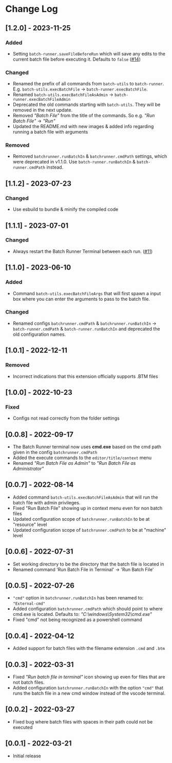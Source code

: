 # Change Log

## [1.2.0] - 2023-11-25

### Added
- Setting `batch-runner.saveFileBeforeRun` which will save any edits to the current batch file before executing it. Defaults to `false` ([#14](https://github.com/nils-soderman/vscode-batch-runner/issues/14))

### Changed
- Renamed the prefix of all commands from `batch-utils` to `batch-runner`. E.g. `batch-utils.execBatchFile` -> `batch-runner.execBatchFile`.
- Renamed `batch-utils.execBatchFileAsAdmin` -> `batch-runner.execBatchFileAdmin`
- Deprecated the old commands starting with `batch-utils`. They will be removed in the next update.
- Removed _"Batch File"_ from the title of the commands. So e.g. _"Run Batch File"_ -> _"Run"_
- Updated the README.md with new images & added info regarding running a batch file with arguments

### Removed
- Removed `batchrunner.runBatchIn` & `batchrunner.cmdPath` settings, which were deprecated in v1.1.0. Use `batch-runner.runBatchIn` & `batch-runner.cmdPath` instead.


## [1.1.2] - 2023-07-23

### Changed
- Use esbuild to bundle & minify the compiled code


## [1.1.1] - 2023-07-01

### Changed
- Always restart the Batch Runner Terminal between each run. ([#11](https://github.com/nils-soderman/vscode-batch-runner/issues/11))


## [1.1.0] - 2023-06-10

### Added
- Command `batch-utils.execBatchFileArgs` that will first spawn a input box where you can enter the arguments to pass to the batch file.

### Changed
- Renamed configs `batchrunner.cmdPath` & `batchrunner.runBatchIn` -> `batch-runner.cmdPath` & `batch-runner.runBatchIn` and deprecated the old configuration names.


## [1.0.1] - 2022-12-11

### Removed
- Incorrect indications that this extension officially supports .BTM files


## [1.0.0] - 2022-10-23

### Fixed
- Configs not read correctly from the folder settings


## [0.0.8] - 2022-09-17
- The Batch Runner terminal now uses **cmd.exe** based on the cmd path given in the config `batchrunner.cmdPath`
- Added the execute commands to the `editor/title/context` menu
- Renamed *"Run Batch File as Admin"* to *"Run Batch File as Administrator"*


## [0.0.7] - 2022-08-14
- Added command `batch-utils.execBatchFileAsAdmin` that will run the batch file with admin privileges.
- Fixed "Run Batch File" showing up in context menu even for non batch files
- Updated configuration scope of `batchrunner.runBatchIn` to be at "resource" level
- Updated configuration scope of `batchrunner.cmdPath` to be at "machine" level


## [0.0.6] - 2022-07-31
- Set working directory to be the directory that the batch file is located in
- Renamed command 'Run Batch File in Terminal' -> 'Run Batch File'


## [0.0.5] - 2022-07-26
- `"cmd"` option in `batchrunner.runBatchIn` has been renamed to: `"External-cmd"`
- Added configuration `batchrunner.cmdPath` which should point to where cmd.exe is located. Defaults to: _"C:\\windows\\System32\\cmd.exe"_
- Fixed "cmd" not being recognized as a powershell command


## [0.0.4] - 2022-04-12
- Added support for batch files with the filename extension `.cmd` and `.btm`


## [0.0.3] - 2022-03-31
- Fixed *"Run batch file in terminal"* icon showing up even for files that are not batch files.
- Added configuration `batchrunner.runBatchIn` with the option `"cmd"` that runs the batch file in a new cmd window instead of the vscode terminal.


## [0.0.2] - 2022-03-27
- Fixed bug where batch files with spaces in their path could not be executed


## [0.0.1] - 2022-03-21
- Initial release